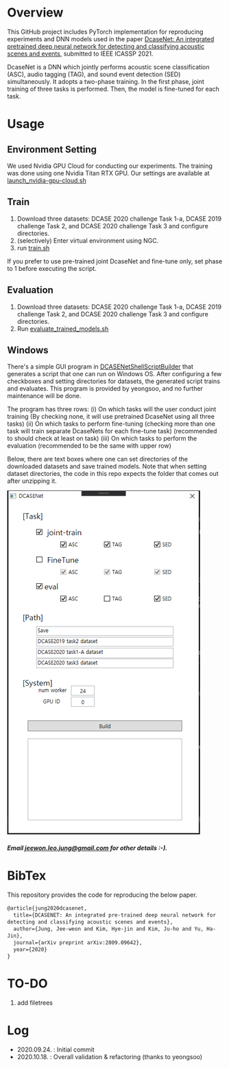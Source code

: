 # Overview
This GitHub project includes PyTorch implementation for reproducing experiments and DNN models used in the paper
[DcaseNet: An integrated pretrained deep neural network for detecting and classifying acoustic scenes and events]( https://arxiv.org/abs/2009.09642 ), submitted to IEEE ICASSP 2021.

DcaseNet is a DNN which jointly performs acoustic scene classification (ASC), audio tagging (TAG), and sound event detection (SED) simultaneously.
It adopts a two-phase training. In the first phase, joint training of three tasks is performed. Then, the model is fine-tuned for each task. 


# Usage

## Environment Setting
We used Nvidia GPU Cloud for conducting our experiments. The training was done using one Nvidia Titan RTX GPU. Our settings are available at [launch_nvidia-gpu-cloud.sh]( https://github.com/Jungjee/DcaseNet/blob/master/launch_nvidia-gpu-cloud.sh )

## Train

1. Download three datasets: DCASE 2020 challenge Task 1-a, DCASE 2019 challenge Task 2, and DCASE 2020 challenge Task 3 and configure directories.
2. (selectively) Enter virtual environment using NGC. 
3. run [train.sh](https://github.com/Jungjee/DcaseNet/blob/master/train.sh)

If you prefer to use pre-trained joint DcaseNet and fine-tune only,
set phase to 1 before executing the script. 


##  Evaluation

1. Download three datasets: DCASE 2020 challenge Task 1-a, DCASE 2019 challenge Task 2, and DCASE 2020 challenge Task 3 and configure directories.
2. Run [evaluate_trained_models.sh](https://github.com/Jungjee/DcaseNet/blob/master/evaluate_trained_models.sh)

## Windows
There's a simple GUI program in [DCASENetShellScriptBuilder](https://github.com/Jungjee/DcaseNet/tree/develop/DCASENetShellScriptBuilder) that generates a script that one can run on Windows OS.
After configuring a few checkboxes and setting directories for datasets, the generated script trains and evaluates.
This program is provided by yeongsoo, and no further maintenance will be done. 

The program has three rows: 
  (i)   On which tasks will the user conduct joint training
        (By checking none, it will use pretrained DcaseNet using all three tasks)
  (ii)  On which tasks to perform fine-tuning 
        (checking more than one task will train separate DcaseNets for each fine-tune task)
        (recommended to should check at least on task)
  (iii) On which tasks to perform the evaluation
        (recommended to be the same with upper row)

Below, there are text boxes where one can set directories of the downloaded datasets and save trained models. 
Note that when setting dataset directories, the code in this repo expects the folder that comes out after unzipping it. 

![DCASENetShellScriptBuilder](https://github.com/Jungjee/DcaseNet/blob/develop/DCASENetShellScriptBuilder/image.PNG?raw=true)

##### Email jeewon.leo.jung@gmail.com for other details :-).

# BibTex

This repository provides the code for reproducing the below paper. 
```
@article{jung2020dcasenet,
  title={DCASENET: An integrated pre-trained deep neural network for detecting and classifying acoustic scenes and events},
  author={Jung, Jee-weon and Kim, Hye-jin and Kim, Ju-ho and Yu, Ha-Jin},
  journal={arXiv preprint arXiv:2009.09642},
  year={2020}
}
```

# TO-DO
1. add filetrees

# Log
- 2020.09.24. : Initial commit
- 2020.10.18. : Overall validation & refactoring (thanks to yeongsoo)